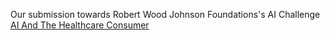 Our submission towards Robert Wood Johnson Foundations's AI Challenge [AI And The Healthcare Consumer](https://www.aihealthchallenge.com/)
